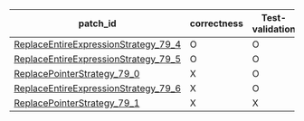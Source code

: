  | patch_id |correctness |Test-validation |NPEX-validation |
 |--- | --- | --- | --- | 
 | [ReplaceEntireExpressionStrategy_79_4](./patches/ReplaceEntireExpressionStrategy_79_4/patch.java#L94) | O | O | O | 
 | [ReplaceEntireExpressionStrategy_79_5](./patches/ReplaceEntireExpressionStrategy_79_5/patch.java#L94) | O | O | X | 
 | [ReplacePointerStrategy_79_0](./patches/ReplacePointerStrategy_79_0/patch.java#L95) | X | O | X | 
 | [ReplaceEntireExpressionStrategy_79_6](./patches/ReplaceEntireExpressionStrategy_79_6/patch.java#L94) | X | O | X | 
 | [ReplacePointerStrategy_79_1](./patches/ReplacePointerStrategy_79_1/patch.java#L95) | X | X | X | 
